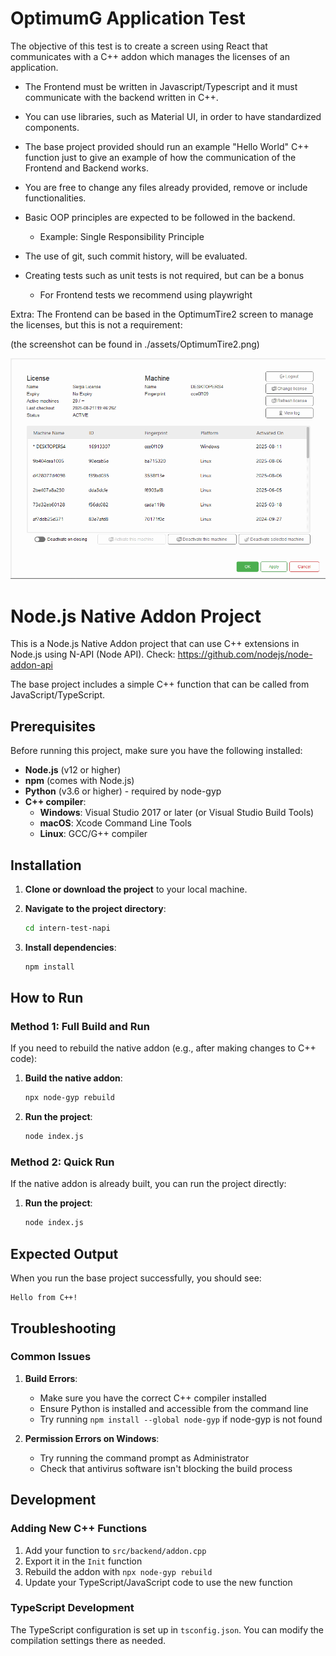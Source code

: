 # OptimumG Application Test

The objective of this test is to create a screen using React that communicates with a C++ addon which manages the licenses of an application.

- The Frontend must be written in Javascript/Typescript and it must communicate with the backend written in C++.

- You can use libraries, such as Material UI, in order to have standardized components.

- The base project provided should run an example "Hello World" C++ function just to give an example of how the communication of the Frontend and Backend works.

- You are free to change any files already provided, remove or include functionalities.

- Basic OOP principles are expected to be followed in the backend.
    
    - Example: Single Responsibility Principle

- The use of git, such commit history, will be evaluated.

- Creating tests such as unit tests is not required, but can be a bonus
    
    - For Frontend tests we recommend using playwright


Extra: The Frontend can be based in the OptimumTire2 screen to manage the licenses, but this is not a requirement:

(the screenshot can be found in ./assets/OptimumTire2.png)

![License Management Interface](./assets/OptimumTire2.png)


# Node.js Native Addon Project

This is a Node.js Native Addon project that can use C++ extensions in Node.js using N-API (Node API). Check: https://github.com/nodejs/node-addon-api

The base project includes a simple C++ function that can be called from JavaScript/TypeScript.

## Prerequisites

Before running this project, make sure you have the following installed:

- **Node.js** (v12 or higher)
- **npm** (comes with Node.js)
- **Python** (v3.6 or higher) - required by node-gyp
- **C++ compiler**:
  - **Windows**: Visual Studio 2017 or later (or Visual Studio Build Tools)
  - **macOS**: Xcode Command Line Tools
  - **Linux**: GCC/G++ compiler

## Installation

1. **Clone or download the project** to your local machine.

2. **Navigate to the project directory**:
   ```bash
   cd intern-test-napi
   ```

3. **Install dependencies**:
   ```bash
   npm install
   ```

## How to Run


### Method 1: Full Build and Run

If you need to rebuild the native addon (e.g., after making changes to C++ code):

1. **Build the native addon**:
   ```bash
   npx node-gyp rebuild
   ```

2. **Run the project**:
   ```bash
   node index.js
   ```


### Method 2: Quick Run

If the native addon is already built, you can run the project directly:

1. **Run the project**:
   ```bash
   node index.js
   ```

## Expected Output

When you run the base project successfully, you should see:
```
Hello from C++!
```

## Troubleshooting

### Common Issues

1. **Build Errors**: 
   - Make sure you have the correct C++ compiler installed
   - Ensure Python is installed and accessible from the command line
   - Try running `npm install --global node-gyp` if node-gyp is not found

2. **Permission Errors on Windows**:
   - Try running the command prompt as Administrator
   - Check that antivirus software isn't blocking the build process

## Development

### Adding New C++ Functions

1. Add your function to `src/backend/addon.cpp`
2. Export it in the `Init` function
3. Rebuild the addon with `npx node-gyp rebuild`
4. Update your TypeScript/JavaScript code to use the new function

### TypeScript Development

The TypeScript configuration is set up in `tsconfig.json`. You can modify the compilation settings there as needed.